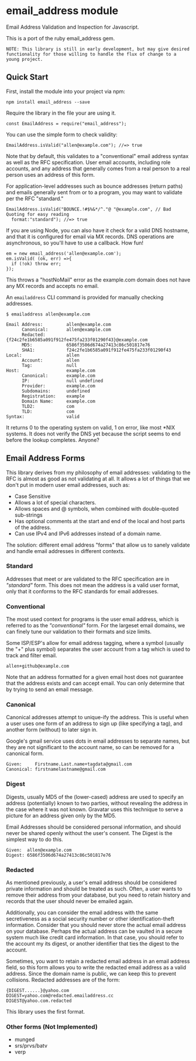 # email_address module
Email Address Validation and Inspection for Javascript.

This is a port of the ruby email_address gem.

    NOTE: This library is still in early development, but may give desired
    functionality for those willing to handle the flux of change to a young project.

## Quick Start

First, install the module into your project via npm:

    npm install email_address --save

Require the library in the file your are using it.

    const EmailAddress = require("email_address");

You can use the simple form to check validity:

    EmailAddress.isValid("allen@example.com"); //=> true

Note that by default, this validates to a "conventional" email address
syntax as well as the RFC specification. User email accounts,
including role accounts, and any address that generally comes from a
real person to a real person uses an address of this form.

For application-level addresses such as bounce addresses (return paths)
and emails generally sent from or to a program, you may want to validate
per the RFC "standard."

    EmailAddress.isValid("BOUNCE.!#$%&*/^."@ "@example.com", // Bad Quoting for easy reading
      format:"standard"); //=> true

If you are using Node, you can also have it check for a valid
DNS hostname, and that it is configured for email via MX records.
DNS operations are asynchronous, so you'll have to use a callback.
How fun!

    em = new email_address('allen@example.com');
    em.isValid( (ok, err) =>{
      if (!ok) throw err;
    });

This throws a "hostNoMail" error as the example.com domain does not
have any MX records and accepts no email.

An `emailaddress` CLI command is provided for manually checking addresses.

    $ emailaddress allen@example.com

    Email Address:         allen@example.com
          Canonical:       allen@example.com
          Redacted:        {f24c2fe1b6585a091f912fe475fa233f01290f43}@example.com
          MD5:             6586f3506d674a27413c86c501817e76
          SHA1:            f24c2fe1b6585a091f912fe475fa233f01290f43
    Local:                 allen
          Account:         allen
          Tag:             null
    Host:                  example.com
          Canonical:       example.com
          IP:              null undefined
          Provider:        example.com
          Subdomains:      undefined
          Registration:    example
          Domain Name:     example.com
          TLD2:            com
          TLD:             com
    Syntax:                valid

It returns 0 to the operating system on valid, 1 on error, like most *NIX systems.
It does not verify the DNS yet because the script seems to end before the lookup completes.
Anyone?

## Email Address Forms

This library derives from my philosophy of email addresses: validating to the RFC is
almost as good as not validating at all. It allows a lot of things that we don't put in modern
user email addresses, such as:

* Case Sensitive
* Allows a lot of special characters.
* Allows spaces and @ symbols, when combined with double-quoted sub-strings
* Has optional comments at the start and end of the local and host parts of the address.
* Can use IPv4 and IPv6 addresses instead of a domain name.

The solution: different email address "forms" that allow us to sanely validate and handle
email addresses in different contexts.

### Standard

Addresses that meet or are validated to the RFC specification are in *"standard"* form.
This does not mean the address is a valid user format, only that it conforms to the RFC
standards for email addresses.

### Conventional

The most used context for programs is the user email address, which is referred to as
the *"conventional"* form.
For the largeset email domains, we can finely tune our validation to their formats and
size limits.

Some ISP/ESP's allow for email address tagging, where a symbol
(usually the "+" plus symbol) separates the user account from a tag which is used to track
and filter email.

    allen+github@example.com

Note that an address formatted for a given email host does not guarantee that the address
exists and can accept email. You can only determine that by trying to send an email message.

### Canonical

Canonical addresses attempt to unique-ify the address. This is useful when a user uses
one form of an address to sign up (like specifying a tag), and another form (without) to
later sign in.

Google's gmail service uses dots in email addresses to separate names, but they are not
significant to the account name, so can be removed for a canonical form.

    Given:     Firstname.Last.name+tagdata@gmail.com
    Canonical: firstnamelastname@gmail.com

### Digest

Digests, usually MD5 of the (lower-cased) address are used to specify an address (potentially) known
to two parties, without revealing the address in the case where it was not known.
Gravatar uses this technique to serve a picture for an address given only by the MD5.

Email Addresses should be considered personal information, and should never be shared
openly without the user's consent. The Digest is the simplest way to do this.

    Given:  allen@example.com
    Digest: 6586f3506d674a27413c86c501817e76

### Redacted

As mentioned previously, a user's email address should be considered private information
and should be treated as such. Often, a user wants to remove their address from your database,
but you need to retain history and records that the user should never be emailed again.

Additionally, you can consider the email address with the same secretiveness as a social
security number or other identification-theft information.  Consider that you should never
store the actual email address on your database. Perhaps the actual address can be vaulted
in a secure system much like credit card information. In that case, you should refer to the
account my its digest, or another identifier that ties the digest to the account.

Sometimes, you want to retain a redacted email address in an email address field, so this form
allows you to write the redacted email address as a valid address. Since the domain name is public,
we can keep this to prevent collisions. Redacted addresses are of the form:

    {DIGEST......}@yahoo.com
    DIGEST=yahoo.com@redacted.emailaddress.cc
    DIGEST@yahoo.com.redacted

This library uses the first format.

### Other forms (Not Implemented)

* munged
* srs/prvs/batv
* verp
